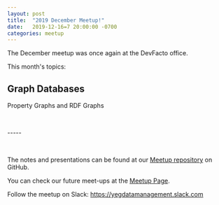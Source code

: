 ```yaml
---
layout: post  
title:  "2019 December Meetup!"  
date:   2019-12-16=7 20:00:00 -0700  
categories: meetup  
---
```

The December meetup was once again at the DevFacto office.  

This month's topics: 
   
## Graph Databases  
Property Graphs and RDF Graphs


<p>&nbsp;</p>
-----  
<p>&nbsp;</p>
  

The notes and presentations can be found at our [Meetup repository][github] on GitHub.  

You can check our future meet-ups at the [Meetup Page][meetup].  

Follow the meetup on Slack:  https://yegdatamanagement.slack.com


[meetup]: https://www.meetup.com/Edmonton-Data-Management-Meetup/  
[github]:https://github.com/DataManagementYEG/Meetups  
[slack]:https://yegdatamanagement.slack.com 
